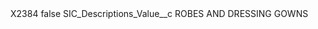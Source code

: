 <?xml version="1.0" encoding="UTF-8"?>
<CustomMetadata xmlns="http://soap.sforce.com/2006/04/metadata" xmlns:xsi="http://www.w3.org/2001/XMLSchema-instance" xmlns:xsd="http://www.w3.org/2001/XMLSchema">
    <label>X2384</label>
    <protected>false</protected>
    <values>
        <field>SIC_Descriptions_Value__c</field>
        <value xsi:type="xsd:string">ROBES AND DRESSING GOWNS</value>
    </values>
</CustomMetadata>

